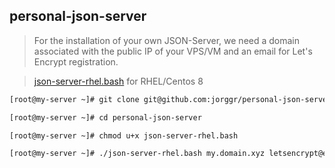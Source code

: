## personal-json-server

> For the installation of your own JSON-Server, we need a domain associated with the public IP of your VPS/VM and an email for Let's Encrypt registration.

> [json-server-rhel.bash](json-server-rhel.bash) for RHEL/Centos 8

```bash
[root@my-server ~]# git clone git@github.com:jorggr/personal-json-server.git

[root@my-server ~]# cd personal-json-server

[root@my-server ~]# chmod u+x json-server-rhel.bash

[root@my-server ~]# ./json-server-rhel.bash my.domain.xyz letsencrypt@email.xyz
```
